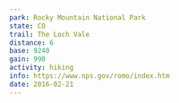 ```yaml
---
park: Rocky Mountain National Park
state: CO
trail: The Loch Vale
distance: 6
base: 9240
gain: 990
activity: hiking
info: https://www.nps.gov/romo/index.htm
date: 2016-02-21
---
```

